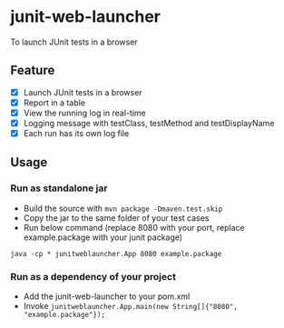 # junit-web-launcher
To launch JUnit tests in a browser

## Feature
- [x] Launch JUnit tests in a browser
- [x] Report in a table
- [x] View the running log in real-time
- [x] Logging message with testClass, testMethod and testDisplayName
- [x] Each run has its own log file

## Usage
### Run as standalone jar
- Build the source with ```mvn package -Dmaven.test.skip```
- Copy the jar to the same folder of your test cases
- Run below command (replace 8080 with your port, replace example.package with your junit package)
```shell
java -cp * junitweblauncher.App 8080 example.package
```
### Run as a dependency of your project
- Add the junit-web-launcher to your pom.xml
- Invoke ```junitweblauncher.App.main(new String[]{"8080", "example.package"});```